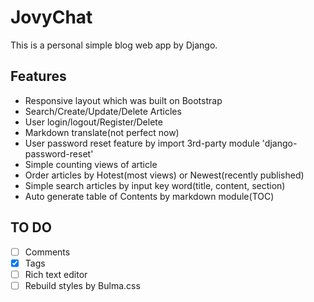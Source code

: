 # JovyChat

This is a personal simple blog web app by Django.

## Features
- Responsive layout which was built on Bootstrap
- Search/Create/Update/Delete Articles
- User login/logout/Register/Delete
- Markdown translate(not perfect now)
- User password reset feature by import 3rd-party module 'django-password-reset'
- Simple counting views of article
- Order articles by Hotest(most views) or Newest(recently published)
- Simple search articles by input key word(title, content, section)
- Auto generate table of Contents by markdown module(TOC)



## TO DO
- [ ] Comments
- [x] Tags
- [ ] Rich text editor
- [ ] Rebuild styles by Bulma.css
